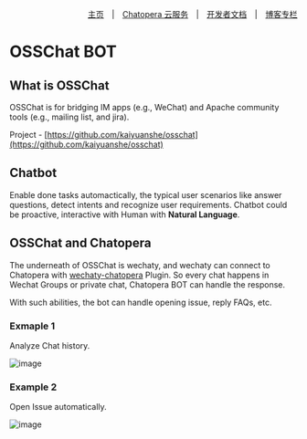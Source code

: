 <div align=right>

[主页](https://github.com/chatopera/chatbot-samples)　|　[Chatopera 云服务](https://docs.chatopera.com/)　|　[开发者文档](https://docs.chatopera.com/)　|　[博客专栏](https://chatopera.blog.csdn.net/)

</div>

# OSSChat BOT

## What is OSSChat

OSSChat is for bridging IM apps (e.g., WeChat) and Apache community tools (e.g., mailing list, and jira).

Project - [https://github.com/kaiyuanshe/osschat](https://github.com/kaiyuanshe/osschat)

## Chatbot

Enable done tasks automactically, the typical user scenarios like answer questions, detect intents and recognize user requirements. Chatbot could be proactive, interactive with Human with **Natural Language**.

## OSSChat and Chatopera

The underneath of OSSChat is wechaty, and wechaty can connect to Chatopera with [wechaty-chatopera](https://github.com/wechaty/wechaty-chatopera) Plugin. So every chat happens in Wechat Groups or private chat, Chatopera BOT can handle the response.

With such abilities, the bot can handle opening issue, reply FAQs, etc.

### Exmaple 1

Analyze Chat history.

![image](https://user-images.githubusercontent.com/3538629/135048914-798cc884-de12-4af2-8403-f63b353a9416.png)

### Example 2

Open Issue automatically.

![image](https://user-images.githubusercontent.com/3538629/135048617-6abfb803-9672-4ec1-9a2c-65384e86a1ef.png)
